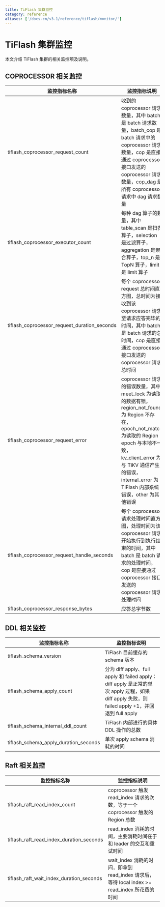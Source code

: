 ```yaml
---
title: TiFlash 集群监控
category: reference
aliases: ['/docs-cn/v3.1/reference/tiflash/monitor/']
---
```


# TiFlash 集群监控

本文介绍 TiFlash 集群的相关监控项及说明。

## COPROCESSOR 相关监控

| 监控指标名称       | 监控指标说明             |
|-------------------|-------------------------------------|
| tiflash_coprocessor_request_count  | 收到的 coprocessor 请求数量，其中 batch 是 batch 请求数量，batch_cop 是 batch 请求中的 coprocessor 请求数量，cop 是直接通过 coprocessor 接口发送的 coprocessor 请求数量，cop_dag 是所有 coprocessor 请求中 dag 请求数量            |
| tiflash_coprocessor_executor_count   | 每种 dag 算子的数量，其中 table_scan 是扫表算子，selection 是过滤算子，aggregation 是聚合算子，top_n 是 TopN 算子，limit 是 limit 算子                 |
| tiflash_coprocessor_request_duration_seconds | 每个 coprocessor request 总时间直方图，总时间为接收到该 coprocessor 请求至请求应答完毕的时间，其中 batch 是 batch 请求的总时间，cop 是直接通过 coprocessor 接口发送的 coprocessor 请求总时间                  |
| tiflash_coprocessor_request_error  | coprocessor 请求的错误数量，其中 meet_lock 为读取的数据有锁，region_not_found 为 Region 不存在，epoch_not_match 为读取的 Region epoch 与本地不一致，kv_client_error 为与 TiKV 通信产生的错误，internal_error 为 TiFlash 内部系统错误，other 为其他错误 |
| tiflash_coprocessor_request_handle_seconds   | 每个 coprocessor 请求处理时间直方图，处理时间为该 coprocessor 请求开始执行到执行结束的时间，其中 batch 是 batch 请求的处理时间，cop 是直接通过 coprocessor 接口发送的 coprocessor 请求处理时间           |
| tiflash_coprocessor_response_bytes   | 应答总字节数         |

## DDL 相关监控

| 监控指标名称         | 监控指标说明                           |
|-------------------------------|-------------------------|
| tiflash_schema_version  | TiFlash 目前缓存的 schema 版本 |
| tiflash_schema_apply_count  | 分为 diff apply、full apply 和 failed apply：diff apply 是正常的单次 apply 过程，如果 diff apply 失败，则 failed apply +1，并回退到 full apply |
| tiflash_schema_internal_ddl_count  | TiFlash 内部进行的具体 DDL 操作的总数  |
| tiflash_schema_apply_duration_seconds | 单次 apply schema 消耗的时间 |

## Raft 相关监控

| 监控指标名称     | 监控指标说明  |
|---------------------------|------------------------|
| tiflash_raft_read_index_count  | coprocessor 触发 read_index 请求的次数，等于一个 coprocessor 触发的 Region 总数   |
| tiflash_raft_read_index_duration_seconds | read_index 消耗的时间，主要消耗时间在于和 leader 的交互和重试时间  |
| tiflash_raft_wait_index_duration_seconds | wait_index 消耗的时间，即拿到 read_index 请求后，等待 local index >= read_index 所花费的时间 |
